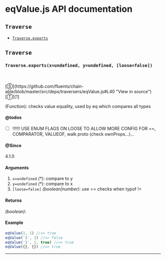 # eqValue.js API documentation

<!-- div class="toc-container" -->

<!-- div -->

## `Traverse`
* <a href="#Traverse-prototype-exports"  data-meta="exports x undefined y undefined loose false"  data-call="exports x undefined y undefined loose false"  data-category="Methods"  data-description="Function checks value equality used by eq which compares all types"  data-name="exports"  data-member="Traverse"  data-todos="USE ENUM FLAGS ON LOOSE TO ALLOW MORE CONFIG FOR COMPARATOR VALUEOF walk proto check ownProps"  data-all="meta exports x undefined y undefined loose false call exports x undefined y undefined loose false category Methods description Function checks value equality used by eq which compares all types name exports member Traverse see notes todos USE ENUM FLAGS ON LOOSE TO ALLOW MORE CONFIG FOR COMPARATOR VALUEOF walk proto check ownProps n klassProps" >`Traverse.exports`</a>

<!-- /div -->

<!-- /div -->

<!-- div class="doc-container" -->

<!-- div -->

## `Traverse`

<!-- div -->

<h3 id="Traverse-prototype-exports" data-member="Traverse" data-category="Methods" data-name="exports"><code>Traverse.exports(x=undefined, y=undefined, [loose=false])</code></h3>
<br>
<br>
[&#x24C8;](https://github.com/fluents/chain-able/blob/master/src/deps/traversers/eqValue.js#L40 "View in source") [&#x24C9;][1]

(Function): checks value equality, used by eq which compares all types


#### @todos 

- [ ] !!!!!! USE ENUM FLAGS ON LOOSE TO ALLOW MORE CONFIG FOR ==, COMPARATOR, VALUEOF, walk proto (check ownProps...)...
 

#### @Since
4.1.0

#### Arguments
1. `x=undefined` *(&#42;)*: compare to y
2. `y=undefined` *(&#42;)*: compare to x
3. `[loose=false]` *(boolean|number)*: use == checks when typof !=

#### Returns
*(boolean)*:

#### Example
```js
eqValue(1, 1) //=> true
eqValue('1', 1) //=> false
eqValue('1', 1, true) //=> true
eqValue({}, {}) //=> true

```
---

<!-- /div -->

<!-- /div -->

<!-- /div -->

 [1]: #traverse "Jump back to the TOC."
